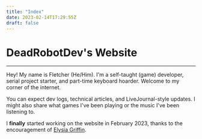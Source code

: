 ```yaml
---
title: "Index"
date: 2023-02-14T17:29:55Z
draft: false
---
```

# DeadRobotDev's Website
---

Hey! My name is Fletcher (He/Him). I'm a self-taught (game) developer, serial project starter, and
part-time keyboard hoarder. Welcome to my corner of the internet.

You can expect dev logs, technical articles, and LiveJournal-style updates. I might also share what
games I've been playing or the music I've been listening to.

I **finally** started working on the website in February 2023, thanks to the encouragement of
[Elysia Griffin](https://www.elysiagriffin.com/).
